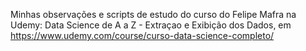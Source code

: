 Minhas observações e scripts de estudo do curso do Felipe Mafra na Udemy: Data Science de A a Z - Extraçao e Exibição dos Dados, em https://www.udemy.com/course/curso-data-science-completo/
